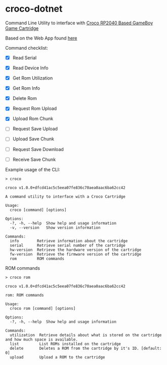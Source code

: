 # croco-dotnet

Command Line Utility to interface with [Croco RP2040 Based GameBoy Game Cartridge](https://github.com/shilga/rp2040-gameboy-cartridge-firmware)

Based on the Web App found [here](https://github.com/shilga/croco-cartridge-webapp)


Command checklist:
- [x] Read Serial
- [x] Read Device Info
- [x] Get Rom Utilization
- [x] Get Rom Info
- [x] Delete Rom
- [x] Request Rom Upload
- [x] Upload Rom Chunk
- [ ] Request Save Upload
- [ ] Upload Save Chunk
- [ ] Request Save Download
- [ ] Receive Save Chunk


Example usage of the CLI:

```
> croco

croco v1.0.0+dfcd41ac5c5eea07fe836c70aea0aac6ba62cc42

A command utility to interface with a Croco Cartridge

Usage:
  croco [command] [options]

Options:
  -?, -h, --help  Show help and usage information
  -v, --version   Show version information

Commands:
  info        Retrieve information about the cartridge
  serial      Retrieve serial number of the cartridge
  hw-version  Retrieve the hardware version of the cartridge
  fw-version  Retrieve the firmware version of the cartridge
  rom         ROM commands
```


ROM commands
```
> croco rom

croco v1.0.0+dfcd41ac5c5eea07fe836c70aea0aac6ba62cc42

rom: ROM commands

Usage:
  croco rom [command] [options]

Options:
  -?, -h, --help  Show help and usage information

Commands:
  utilization  Retrieve details about what is stored on the cartridge and how much space is available.
  list         List ROMs installed on the cartridge
  delete       Deletes a ROM from the cartridge by it's ID. [default: 0]
  upload       Upload a ROM to the cartridge
```
